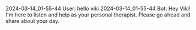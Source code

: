 2024-03-14_01-55-44 User: hello viki
2024-03-14_01-55-44 Bot: Hey Viki! I'm here to listen and help as your personal therapist. Please go ahead and share about your day.
